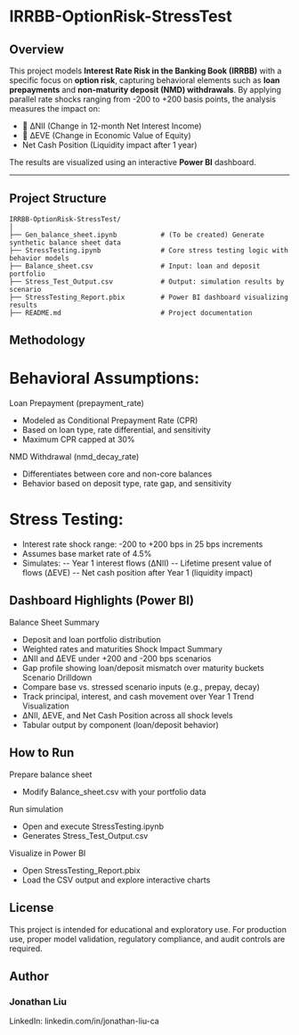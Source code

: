 # IRRBB-OptionRisk-StressTest

## Overview

This project models **Interest Rate Risk in the Banking Book (IRRBB)** with a specific focus on **option risk**, capturing behavioral elements such as **loan prepayments** and **non-maturity deposit (NMD) withdrawals**. By applying parallel rate shocks ranging from -200 to +200 basis points, the analysis measures the impact on:

- 🔺 ΔNII (Change in 12-month Net Interest Income)
- 🔺 ΔEVE (Change in Economic Value of Equity)
-  Net Cash Position (Liquidity impact after 1 year)

The results are visualized using an interactive **Power BI** dashboard.

---

## Project Structure

```text
IRRBB-OptionRisk-StressTest/
│
├── Gen_balance_sheet.ipynb           # (To be created) Generate synthetic balance sheet data
├── StressTesting.ipynb               # Core stress testing logic with behavior models
├── Balance_sheet.csv                 # Input: loan and deposit portfolio
├── Stress_Test_Output.csv            # Output: simulation results by scenario
├── StressTesting_Report.pbix         # Power BI dashboard visualizing results
├── README.md                         # Project documentation
```

## Methodology

# Behavioral Assumptions:
Loan Prepayment (prepayment_rate)
- Modeled as Conditional Prepayment Rate (CPR)
- Based on loan type, rate differential, and sensitivity
- Maximum CPR capped at 30%

NMD Withdrawal (nmd_decay_rate)
- Differentiates between core and non-core balances
- Behavior based on deposit type, rate gap, and sensitivity

# Stress Testing:
- Interest rate shock range: -200 to +200 bps in 25 bps increments
- Assumes base market rate of 4.5%
- Simulates:
-- Year 1 interest flows (ΔNII)
-- Lifetime present value of flows (ΔEVE)
-- Net cash position after Year 1 (liquidity impact)


## Dashboard Highlights (Power BI)
Balance Sheet Summary
- Deposit and loan portfolio distribution
- Weighted rates and maturities
Shock Impact Summary
- ΔNII and ΔEVE under +200 and -200 bps scenarios
- Gap profile showing loan/deposit mismatch over maturity buckets
Scenario Drilldown
- Compare base vs. stressed scenario inputs (e.g., prepay, decay)
- Track principal, interest, and cash movement over Year 1
Trend Visualization
- ΔNII, ΔEVE, and Net Cash Position across all shock levels
- Tabular output by component (loan/deposit behavior)

## How to Run
Prepare balance sheet
- Modify Balance_sheet.csv with your portfolio data

Run simulation
- Open and execute StressTesting.ipynb
- Generates Stress_Test_Output.csv

Visualize in Power BI
- Open StressTesting_Report.pbix
- Load the CSV output and explore interactive charts

## License
This project is intended for educational and exploratory use. For production use, proper model validation, regulatory compliance, and audit controls are required.

## Author
### Jonathan Liu
LinkedIn: linkedin.com/in/jonathan-liu-ca


